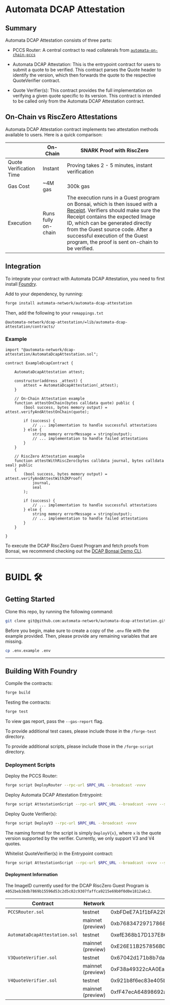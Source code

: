 # Automata DCAP Attestation

## Summary

Automata DCAP Attestation consists of three parts:

- PCCS Router: A central contract to read collaterals from [`automata-on-chain-pccs`](https://github.com/automata-network/automata-on-chain-pccs)

- Automata DCAP Attestation: This is the entrypoint contract for users to submit a quote to be verified. This contract parses the Quote header to identify the version, which then forwards the quote to the respective QuoteVerifier contract.

- Quote Verifier(s): This contract provides the full implementation on verifying a given quote specific to its version. This contract is intended to be called only from the Automata DCAP Attestation contract.

## On-Chain vs RiscZero Attestations

Automata DCAP Attestation contract implements two attestation methods available to users. Here is a quick comparison:

|  | On-Chain | SNARK Proof with RiscZero |
| --- | --- | --- |
| Quote Verification Time | Instant | Proving takes 2 - 5 minutes, instant verification |
| Gas Cost | ~4M gas | 300k gas |
| Execution | Runs fully on-chain | The execution runs in a Guest program on Bonsai, which is then issued with a [Receipt](https://dev.risczero.com/api/zkvm/receipts). Verifiers should make sure the Receipt contains the expected Image ID, which can be generated directly from the Guest source code. After a successful execution of the Guest program, the proof is sent on-chain to be verified. |

## Integration

To integrate your contract with Automata DCAP Attestation, you need to first install [Foundry](https://book.getfoundry.sh/getting-started/installation).

Add to your dependency, by running:

```bash
forge install automata-network/automata-dcap-attestation
```

Then, add the following to your `remappings.txt`

```
@automata-network/dcap-attestation/=lib/automata-dcap-attestation/contracts/
```

### Example

```solidity
import "@automata-network/dcap-attestation/AutomataDcapAttestation.sol";

contract ExampleDcapContract {

    AutomataDcapAttestation attest;

    constructor(address _attest) {
        attest = AutomataDcapAttestation(_attest);
    }

    // On-Chain Attestation example
    function attestOnChain(bytes calldata quote) public {
        (bool success, bytes memory output) = attest.verifyAndAttestOnChain(quote);

        if (success) {
            // ... implementation to handle successful attestations
        } else {
            string memory errorMessage = string(output);
            // ... implementation to handle failed attestations
        }
    }

    // RiscZero Attestation example
    function attestWithRiscZero(bytes calldata journal, bytes calldata seal) public 
    {
        (bool success, bytes memory output) = attest.verifyAndAttestWithZKProof(
            journal,
            seal
        );

        if (success) {
            // ... implementation to handle successful attestations
        } else {
            string memory errorMessage = string(output);
            // ... implementation to handle failed attestations
        }
    }

}
```

To execute the DCAP RiscZero Guest Program and fetch proofs from Bonsai, we recommend checking out the [DCAP Bonsai Demo CLI](https://github.com/automata-network/dcap-bonsai-cli).

---

# BUIDL 🛠️

## Getting Started

Clone this repo, by running the following command:

```bash
git clone git@github.com:automata-network/automata-dcap-attestation.git --recurse-submodules
```

Before you begin, make sure to create a copy of the `.env` file with the example provided. Then, please provide any remaining variables that are missing.

```bash
cp .env.example .env
```

---

## Building With Foundry

Compile the contracts:

```bash
forge build
```

Testing the contracts:

```bash
forge test
```

To view gas report, pass the `--gas-report` flag.

To provide additional test cases, please include those in the `/forge-test` directory.

To provide additional scripts, please include those in the `/forge-script` directory.

### Deployment Scripts

Deploy the PCCS Router:

```bash
forge script DeployRouter --rpc-url $RPC_URL --broadcast -vvvv
```

Deploy Automata DCAP Attestation Entrypoint:

```bash
forge script AttestationScript --rpc-url $RPC_URL --broadcast -vvvv --sig "deployEntrypoint()"
```

Deploy Quote Verifier(s):

```bash
forge script DeployV3 --rpc-url $RPC_URL --broadcast -vvvv
```

The naming format for the script is simply `DeployV{x}`, where `x` is the quote version supported by the verifier. Currently, we only support V3 and V4 quotes.

Whitelist QuoteVerifier(s) in the Entrypoint contract:

```bash
forge script AttestationScript --rpc-url $RPC_URL --broadcast -vvvv --sig "configVerifier(address)" <verifier-address>
```

#### Deployment Information

The ImageID currently used for the DCAP RiscZero Guest Program is `4052beb38db7869b15596d53c2d5c02c9307faffca9215e69b0f0d0e1812a6c2`.

| Contract | Network | Address |
| --- | --- | --- |
| `PCCSRouter.sol` | testnet | 0xbFDeE7A1f1bFA2267cD0DA50BE76D8c4a3864543 |
|  | mainnet (preview) | 0xb76834729717868fa203b9D90fc88F859A4E594D |
| `AutomataDcapAttestation.sol` | testnet | 0xefE368b17D137E86298eec8EbC5502fb56d27832 |
|  | mainnet (preview) | 0xE26E11B257856B0bEBc4C759aaBDdea72B64351F |
| `V3QuoteVerifier.sol` | testnet | 0x67042d171b8b7da1a4a98df787bdce79190dac3c |
|  | mainnet (preview) | 0xF38a49322cAA0Ead71D4B1cF2afBb6d02BE5FC96 |
| `V4QuoteVerifier.sol` | testnet | 0x921b8f6ec83e405b715111ec1ae8b54a3ea063eb |
|  | mainnet (preview) | 0xfF47ecA64898692a86926CDDa794807be3f6567D |